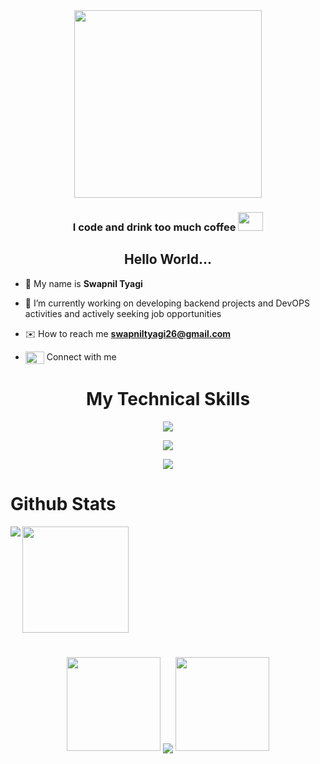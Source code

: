 <div align="center">
  <img align="center" height="300" src="https://user-images.githubusercontent.com/74038190/212749695-a6817c5a-a794-462b-afca-1b5ce7dd5e63.gif" />
</div>

<h3 align="center"> I code and drink too much coffee <img width= "40" height= "30" src="https://i.giphy.com/media/v1.Y2lkPTc5MGI3NjExNXN0dHJtNmx0YXIzbGFjeWhhZHp2OXhobXNzbDFxZ3N4aDYzNGt6ZCZlcD12MV9pbnRlcm5hbF9naWZfYnlfaWQmY3Q9cw/ohFe5JEvS5FbSdhh7k/giphy.gif" </h3>
  
<h2 align="center">Hello World...</h2>


<!----------------------------------------PERSONAL INFO------------------------------------------
--------------------------------------------------------------------------------------------- -->
- 👤 My name is **Swapnil Tyagi** 

- 🔭 I’m currently working on developing backend projects and DevOPS activities and actively seeking job opportunities

- ✉️ How to reach me **swapniltyagi26@gmail.com**

- <p> <a href="https://linkedin.com/in/swapnil-tyagi" target="blank"><img align="center" src="https://raw.githubusercontent.com/rahuldkjain/github-profile-readme-generator/master/src/images/icons/Social/linked-in-alt.svg" alt="www.linkedin.com/in/miquel-debón-villagrasa" height="20" width="30" /></a> Connect with me</p>
<!----------------------------------------PERSONAL INFO------------------------------------------
--------------------------------------------------------------------------------------------- -->


<div id="toc" align="center">
  <ul style="list-style: none">
    <summary>
      <h1> My Technical Skills</h1>
    </summary>
  </ul>
</div>
<!----------------------------------------SKILLS------------------------------------------
--------------------------------------------------------------------------------------------- -->
<p align="center">
    <img src="https://skillicons.dev/icons?i=java,spring,js,html,css,mongodb,idea,git" />
</p>
<p align="center">
    <img src="https://skillicons.dev/icons?i=aws,docker,kubernetes,bash,prometheus,github" />
</p>

<div align="center">
  <img src="https://komarev.com/ghpvc/?username=swapnilt26&label=VISITORS&color=100e0e&base=650&style=flat-square">
</div>
<!----------------------------------------SKILLS------------------------------------------
--------------------------------------------------------------------------------------------- -->


# Github Stats
<!-- ---------------------------------------STATS------------------------------------------
--------------------------------------------------------------------------------------------- -->
<p>
  <img align="left" src="https://github-readme-stats-nine-gamma-36.vercel.app/api/top-langs?username=swapnilt26&show_icons=true&locale=en&layout=compact&title_color=c0d6e4&bg_color=0,000000,130F40&text_color=D3D3D3&count_private=true" />
</p>
<p align="left">
  <img src="https://github-readme-stats.vercel.app/api?username=swapnilt26&show_icons=true&locale=en&title_color=fbf6f2&icon_color=f08080&text_color=D3D3D3&bg_color=0,000000,F84219" height="170" />
</p>
<!-- ---------------------------------------STATS------------------------------------------
--------------------------------------------------------------------------------------------- -->

#

<p align="center">
   <a>
   <img height="150" width="150" src="https://user-images.githubusercontent.com/85965606/194883377-48faf476-56b7-4550-8574-844f2ca8baca.png">
   <img align="center" src="https://github-readme-streak-stats.herokuapp.com/?user=swapnilt26&theme=dark&hide_border=true"/>
   <img height="150" width="150" src="https://user-images.githubusercontent.com/85965606/194883387-b4d3b9f8-d432-4b77-8aab-77c6ed120e31.png"> 
   </a>
</p>
